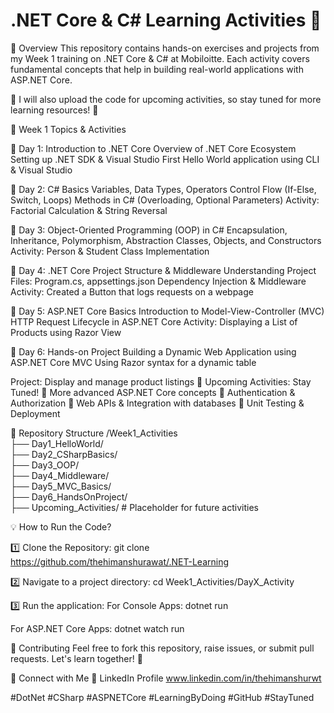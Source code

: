# .NET Core & C# Learning Activities 🚀
📌 Overview
This repository contains hands-on exercises and projects from my Week 1 training on .NET Core & C# at Mobiloitte. Each activity covers fundamental concepts that help in building real-world applications with ASP.NET Core.

🔹 I will also upload the code for upcoming activities, so stay tuned for more learning resources! 🚀

📆 Week 1 Topics & Activities

🔹 Day 1: Introduction to .NET Core
Overview of .NET Core Ecosystem
Setting up .NET SDK & Visual Studio
First Hello World application using CLI & Visual Studio

🔹 Day 2: C# Basics
Variables, Data Types, Operators
Control Flow (If-Else, Switch, Loops)
Methods in C# (Overloading, Optional Parameters)
Activity: Factorial Calculation & String Reversal

🔹 Day 3: Object-Oriented Programming (OOP) in C#
Encapsulation, Inheritance, Polymorphism, Abstraction
Classes, Objects, and Constructors
Activity: Person & Student Class Implementation

🔹 Day 4: .NET Core Project Structure & Middleware
Understanding Project Files: Program.cs, appsettings.json
Dependency Injection & Middleware
Activity: Created a Button that logs requests on a webpage

🔹 Day 5: ASP.NET Core Basics
Introduction to Model-View-Controller (MVC)
HTTP Request Lifecycle in ASP.NET Core
Activity: Displaying a List of Products using Razor View

🔹 Day 6: Hands-on Project
Building a Dynamic Web Application using ASP.NET Core MVC
Using Razor syntax for a dynamic table

Project: Display and manage product listings
🔹 Upcoming Activities: Stay Tuned!
🔸 More advanced ASP.NET Core concepts
🔸 Authentication & Authorization
🔸 Web APIs & Integration with databases
🔸 Unit Testing & Deployment

📂 Repository Structure
/Week1_Activities<br>
  ├── Day1_HelloWorld/ <br>
  ├── Day2_CSharpBasics/ <br>
  ├── Day3_OOP/ <br>
  ├── Day4_Middleware/ <br>
  ├── Day5_MVC_Basics/ <br>
  ├── Day6_HandsOnProject/ <br>
  ├── Upcoming_Activities/  # Placeholder for future activities <br>

💡 How to Run the Code?

1️⃣ Clone the Repository:
git clone https://github.com/thehimanshurawat/.NET-Learning

2️⃣ Navigate to a project directory:
cd Week1_Activities/DayX_Activity

3️⃣ Run the application:
For Console Apps:
dotnet run

For ASP.NET Core Apps:
dotnet watch run

🤝 Contributing
Feel free to fork this repository, raise issues, or submit pull requests. Let's learn together! 🚀

📢 Connect with Me
🔗 LinkedIn Profile www.linkedin.com/in/thehimanshurwt

#DotNet #CSharp #ASPNETCore #LearningByDoing #GitHub #StayTuned

